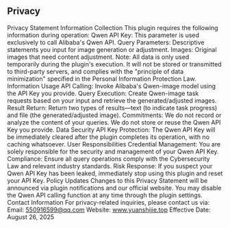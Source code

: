## Privacy

Privacy Statement
Information Collection
This plugin requires the following information during operation:
Qwen API Key: This parameter is used exclusively to call Alibaba's Qwen API.
Query Parameters: Descriptive statements you input for image generation or adjustment.
Images: Original images that need content adjustment.
Note: All data is only used temporarily during the plugin's execution. It will not be stored or transmitted to third-party servers, and complies with the "principle of data minimization" specified in the Personal Information Protection Law.
Information Usage
API Calling: Invoke Alibaba's Qwen-image model using the API Key you provide.
Query Execution: Create Qwen-image task requests based on your input and retrieve the generated/adjusted images.
Result Return: Return two types of results—text (to indicate task progress) and file (the generated/adjusted image).
Commitments:
We do not record or analyze the content of your queries.
We do not store or reuse the Qwen API Key you provide.
Data Security
API Key Protection: The Qwen API Key will be immediately cleared after the plugin completes its operation, with no caching whatsoever.
User Responsibilities
Credential Management: You are solely responsible for the security and management of your Qwen API Key.
Compliance: Ensure all query operations comply with the Cybersecurity Law and relevant industry standards.
Risk Response: If you suspect your Qwen API Key has been leaked, immediately stop using this plugin and reset your API Key.
Policy Updates
Changes to this Privacy Statement will be announced via plugin notifications and our official website.
You may disable the Qwen API calling function at any time through the plugin settings.
Contact Information
For privacy-related inquiries, please contact us via:
Email: 550916599@qq.com
Website: www.yuanshijie.top
Effective Date: August 26, 2025
